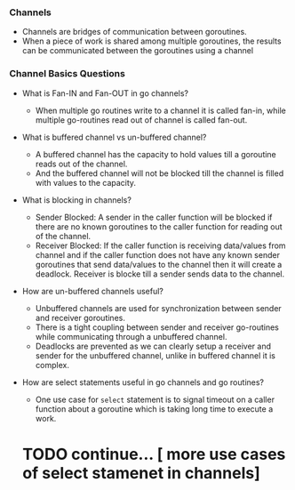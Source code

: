 ### Channels
- Channels are bridges of communication between goroutines.
- When a piece of work is shared among multiple goroutines, the results can be communicated between the goroutines using a channel

### Channel Basics Questions
- What is Fan-IN and Fan-OUT in go channels?
    - When multiple go routines write to a channel it is called fan-in, while multiple go-routines read out of channel is called fan-out.

- What is buffered channel vs un-buffered channel? 
    - A buffered channel has the capacity to hold values till a goroutine reads out of the channel. 
    - And the buffered channel will not be blocked till the channel is filled with values to the capacity.
 
- What is blocking in channels? 
    - Sender Blocked: A sender in the caller function will be blocked if there are no known goroutines to the caller function for reading out of the channel. 
    - Receiver Blocked: If the caller function is receiving data/values from channel and if the caller function does not have any known sender goroutines that send data/values to the channel then it will create a deadlock. Receiver is blocke till a sender sends data to the channel. 

- How are un-buffered channels useful? 
    - Unbuffered channels are used for synchronization between sender and receiver goroutines.
    - There is a tight coupling between sender and receiver go-routines while communicating through a unbuffered channel. 
    - Deadlocks are prevented as we can clearly setup a receiver and sender for the unbuffered channel, unlike in buffered channel it is complex.

- How are select statements useful in go channels and go routines? 
    - One use case for `select` statement is to signal timeout on a caller function about a goroutine which is taking long time to execute a work. 
    # TODO continue... [ more use cases of select stamenet in channels]